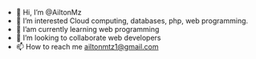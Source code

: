 - 👋 Hi, I’m @AiltonMz
- 👀 I’m interested Cloud computing, databases, php, web programming.
- 🌱 I’am currently learning web programming
- 💞️ I’m looking to collaborate  web developers
- 📫 How to reach me  ailtonmtz1@gmail.com


